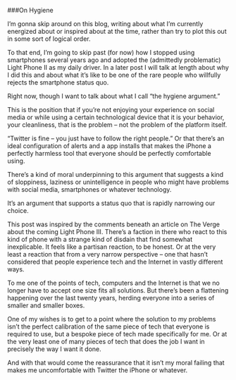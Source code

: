 ###On Hygiene

I’m gonna skip around on this blog, writing about what I’m currently energized about or inspired about at the time, rather than try to plot this out in some sort of logical order. 

To that end, I’m going to skip past (for now) how I stopped using smartphones several years ago and adopted the (admittedly problematic) Light Phone II as my daily driver. In a later post I will talk at length about why I did this and about what it’s like to be one of the rare people who willfully rejects the smartphone status quo.

Right now, though I want to talk about what I call “the hygiene argument.”

This is the position that if you’re not enjoying your experience on social media or while using a certain technological device that it is your behavior, your cleanliness, that is the problem – not the problem of the platform itself. 

“Twitter is fine – you just have to follow the right people.” Or that there’s an ideal configuration of alerts and a app installs that makes the iPhone a perfectly harmless tool that everyone should be perfectly comfortable using.

There’s a kind of moral underpinning to this argument that suggests a kind of sloppiness, laziness or unintelligence in people who might have problems with social media, smartphones or whatever technology. 

It’s an argument that supports a status quo that is rapidly narrowing our choice. 

This post was inspired by the comments beneath an article on The Verge about the coming Light Phone III. There’s a faction in there who react to this kind of phone with a strange kind of disdain that find somewhat inexplicable. It feels like a partisan reaction, to be honest. Or at the very least a reaction that from a very narrow perspective – one that hasn’t considered that people experience tech and the Internet in vastly different ways.

To me one of the points of tech, computers and the Internet is that  we no longer have to accept one size fits all solutions. But there’s been a flattening happening over the last twenty years, herding everyone into a series of smaller and smaller boxes. 

One of my wishes is to get to a point where the solution to my problems isn’t the perfect calibration of the same piece of tech that everyone is required to use, but a bespoke piece of tech made specifically for me. Or at the very least one of many pieces of tech that does the job I want in precisely the way I want it done. 

And with that would come the reassurance that it isn’t my moral failing that makes me uncomfortable with Twitter the iPhone or whatever. 
